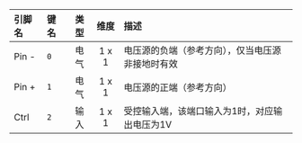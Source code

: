 <!--
DO NOT EDIT THIS FILE DIRECTLY.
This file is generated by tools/comp-docs.js.
All changes will be overwritten by regeneration.
-->

<slot class="model-pins">

| 引脚名 | 键名 | 类型 | 维度 | 描述 |
|:------ |:---- |:----:|:----:|:---- |
| Pin \- | `0` | 电气 | 1 x 1 | 电压源的负端（参考方向），仅当电压源非接地时有效 |
| Pin \+ | `1` | 电气 | 1 x 1 | 电压源的正端（参考方向） |
| Ctrl | `2` | 输入 | 1 x 1 | 受控输入端，该端口输入为1时，对应输出电压为1V |

</slot>
